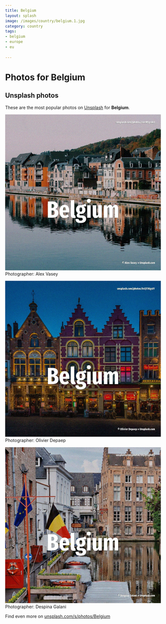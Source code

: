 ```yaml
---
title: Belgium
layout: splash
image: /images/country/belgium.1.jpg
category: country
tags:
- belgium
- europe
- eu

---
```

# Photos for Belgium
 
## Unsplash photos
These are the most popular photos on [Unsplash](https://unsplash.com) for **Belgium**.
 
![Belgium](/images/country/belgium.1.jpg)
Photographer:  Alex Vasey
 
![Belgium](/images/country/belgium.2.jpg)
Photographer:  Olivier Depaep
 
![Belgium](/images/country/belgium.3.jpg)
Photographer:  Despina Galani
 
Find even more on [unsplash.com/s/photos/Belgium](https://unsplash.com/s/photos/Belgium)
 
